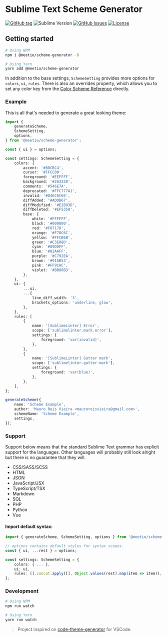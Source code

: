 # Sublime Text Scheme Generator

[![GitHub tag](https://img.shields.io/github/release/meetio-theme/scheme-generator.svg?style=for-the-badge)](https://github.com/meetio-theme/scheme-generator/releases)
![Sublime Version](https://img.shields.io/badge/built_for_sublimetext-3179-e79330?style=for-the-badge&logo=sublime-text)
[![GitHub Issues](https://img.shields.io/github/issues/meetio-theme/scheme-generator.svg?style=for-the-badge)](https://github.com/meetio-theme/scheme-generator/issues)
[![License](https://img.shields.io/badge/license-MIT-blue.svg?style=for-the-badge)](https://github.com/meetio-theme/scheme-generator/blob/master/LICENSE)

## Getting started

```bash
# Using NPM
npm i @meetio/scheme-generator -D

# Using Yarn
yarn add @meetio/scheme-generator
```

In addition to the base settings, `SchemeSetting` provides more options for `colors`, `ui`, `rules`.
There is also an overrides property, which allows you to set any color key from the [Color Scheme Reference](https://www.sublimetext.com/docs/3/color_schemes.html) directly.

### Example

This is all that's needed to generate a great looking theme:

```ts
import {
    generateScheme,
    SchemeSetting,
    options,
} from '@meetio/scheme-generator';

const { ui } = options;

const settings: SchemeSetting = {
    colors: {
        accent: '#80CBC4',
        cursor: '#FFCC00',
        foreground: '#EEFFFF',
        background: '#263238',
        comments: '#546E7A',
        deprecated: '#FFC777A1',
        invalid: '#D46C6C66',
        diffAdded: '#ADDB67',
        diffModified: '#E2B93D',
        diffDeleted: '#EF5350',
        base: {
            white: '#FFFFFF',
            black: '#000000',
            red: '#F07178',
            orange: '#F78C6C',
            yellow: '#FFCB6B',
            green: '#C3E88D',
            cyan: '#89DDFF',
            blue: '#82AAFF',
            purple: '#C792EA',
            brown: '#916B53',
            pink: '#FF9CAC',
            violet: '#BB80B3',
        },
    },
    ui: {
        ...ui,
        ...{
            line_diff_width: '3',
            brackets_options: 'underline, glow',
        },
    },
    rules: [
        {
            name: '[SublimeLinter] Error',
            scope: ['sublimelinter.mark.error'],
            settings: {
                foreground: 'var(invalid)',
            },
        },
        {
            name: '[SublimeLinter] Gutter mark',
            scope: ['sublimelinter.gutter-mark'],
            settings: {
                foreground: 'var(blue)',
            },
        },
    ],
};

generateScheme({
    name: 'Scheme Example',
    author: 'Mauro Reis Vieira <mauroreisvieira@gmail.com>',
    schemeName: 'Scheme Example',
    settings,
});
```

### Support

Support below means that the standard Sublime Text grammar has explicit support for the languages.
Other languages will probably still look alright but there is no guarantee that they will.

-   CSS/SASS/SCSS
-   HTML
-   JSON
-   JavaScript/JSX
-   TypeScript/TSX
-   Markdown
-   SQL
-   PHP
-   Python
-   Vue

#### Import default syntax:

```ts
import { generateScheme, SchemeSetting, options } from '@meetio/scheme-generator';

// options contains default styles for syntax scopes.
const { ui, ...rest } = options;

const settings: SchemeSetting = {
    colors: { ... },
    ui: ui,
    rules: [].concat.apply([], Object.values(rest).map(item => item)),
};
```


### Development

```bash
# Using NPM
npm run watch

# Using Yarn
yarn run watch
```

> Project inspired on [code-theme-generator](https://github.com/moxer-theme/code-theme-generator) for VSCode.
